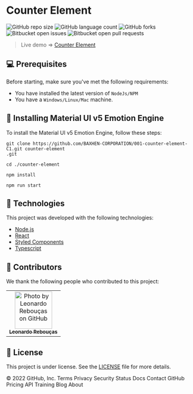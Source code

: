# Counter Element

<!---Esses são exemplos. Veja https://shields.io para outras pessoas ou para personalizar este conjunto de escudos. Você pode querer incluir dependências, status do projeto e informações de licença aqui--->

![GitHub repo size](https://img.shields.io/github/languages/code-size/BAXHEN-CORPORATION/001-counter-element-C1?style=for-the-badge)
![GitHub language count](https://img.shields.io/github/languages/count/BAXHEN-CORPORATION/001-counter-element-C1?style=for-the-badge)
![GitHub forks](https://img.shields.io/github/forks/BAXHEN-CORPORATION/001-counter-element-C1?style=for-the-badge)
![Bitbucket open issues](https://img.shields.io/bitbucket/issues/BAXHEN-CORPORATION/001-counter-element-C1?style=for-the-badge)
![Bitbucket open pull requests](https://img.shields.io/bitbucket/pr-raw/BAXHEN-CORPORATION/001-counter-element-C1?style=for-the-badge)

> Live demo => [Counter Element](https://dreamy-raindrop-5ad29a.netlify.app/)

## 💻 Prerequisites

Before starting, make sure you've met the following requirements:

- You have installed the latest version of `NodeJs/NPM`
- You have a `Windows/Linux/Mac` machine.

## 🚀 Installing Material UI v5 Emotion Engine

To install the Material UI v5 Emotion Engine, follow these steps:

```
git clone https://github.com/BAXHEN-CORPORATION/001-counter-element-C1.git counter-element
.git

cd ./counter-element

npm install

npm run start

```

## 🔖 Technologies

This project was developed with the following technologies:

- [Node.js](https://nodejs.org/en/)
- [React](https://reactjs.org)
- [Styled Components](https://styled-components.com/)
- [Typescript](https://www.typescriptlang.org/)

## 🤝 Contributors

We thank the following people who contributed to this project:

<table>
  <tr>
    <td align="center">
      <a href="#">
        <img src="https://avatars.githubusercontent.com/u/41558102?v=4" width="100px;" alt="Photo by Leonardo Rebouças on GitHub"/><br>
        <sub>
          <b>Leonardo Rebouças</b>
        </sub>
      </a>
    </td>
  </tr>
</table>

## 📝 License

This project is under license. See the [LICENSE](LICENSE.md) file for more details.

© 2022 GitHub, Inc.
Terms
Privacy
Security
Status
Docs
Contact GitHub
Pricing
API
Training
Blog
About

